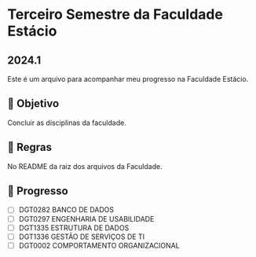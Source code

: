 # Terceiro Semestre da Faculdade Estácio
## 2024.1

Este é um arquivo para acompanhar meu progresso na Faculdade Estácio.

## 🎯 Objetivo 

Concluir as disciplinas da faculdade.

## 📝 Regras 

No README da raiz dos arquivos da Faculdade.


## 🚀 Progresso

- [ ] DGT0282 BANCO DE DADOS
- [ ] DGT0297 ENGENHARIA DE USABILIDADE
- [ ] DGT1335 ESTRUTURA DE DADOS
- [ ] DGT1336 GESTÃO DE SERVIÇOS DE TI
- [ ] DGT0002 COMPORTAMENTO ORGANIZACIONAL